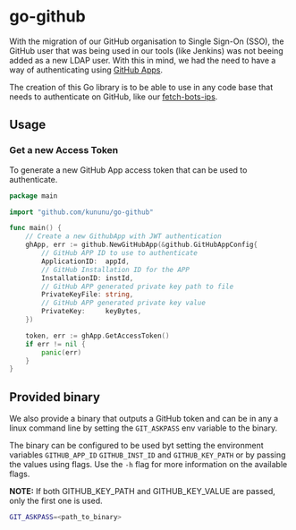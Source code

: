 # go-github

With the migration of our GitHub organisation to Single Sign-On (SSO), the GitHub user that was
being used in our tools (like Jenkins) was not beeing added as a new LDAP user.
With this in mind, we had the need to have a way of authenticating using
[GitHub Apps](https://docs.github.com/en/apps/creating-github-apps/creating-github-apps/about-apps).

The creation of this Go library is to be able to use in any code base that needs to authenticate
on GitHub, like our [fetch-bots-ips](https://github.com/kununu/fetch-bots-ips).

## Usage

### Get a new Access Token

To generate a new GitHub App access token that can be used to authenticate.

```go
package main

import "github.com/kununu/go-github"

func main() {
	// Create a new GithubApp with JWT authentication
	ghApp, err := github.NewGitHubApp(&github.GitHubAppConfig{
		// GitHub APP ID to use to authenticate
		ApplicationID:  appId,
		// GitHub Installation ID for the APP
		InstallationID: instId,
		// GitHub APP generated private key path to file
		PrivateKeyFile: string,
		// GitHub APP generated private key value
		PrivateKey:     keyBytes,
	})

	token, err := ghApp.GetAccessToken()
	if err != nil {
		panic(err)
	}
}
```

## Provided binary

We also provide a binary that outputs a GitHub token and can be in any a linux command line by
setting the `GIT_ASKPASS` env variable to the binary.

The binary can be configured to be used byt setting the environment variables 
`GITHUB_APP_ID` `GITHUB_INST_ID` and `GITHUB_KEY_PATH` or by passing the values using flags. 
Use the `-h` flag for more information on the available flags.

**NOTE:** If both GITHUB_KEY_PATH and GITHUB_KEY_VALUE are passed, only the first one is used.

```bash
GIT_ASKPASS=<path_to_binary>
```
